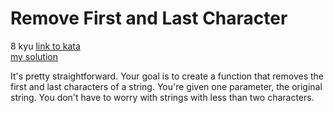# Remove First and Last Character
8 kyu
[link to kata](https://www.codewars.com/kata/56bc28ad5bdaeb48760009b0/train/javascript)
<br>
[my solution](./kata.js)

It's pretty straightforward. Your goal is to create a function that removes the first and last characters of a string. You're given one parameter, the original string. You don't have to worry with strings with less than two characters.